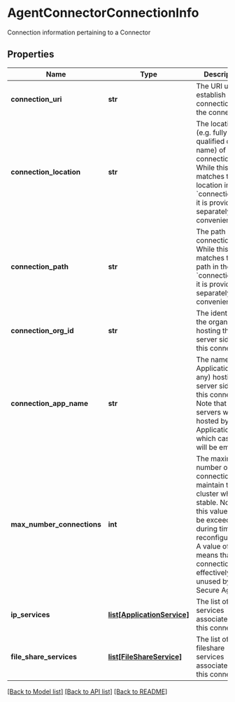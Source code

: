 # AgentConnectorConnectionInfo

Connection information pertaining to a Connector
## Properties
Name | Type | Description | Notes
------------ | ------------- | ------------- | -------------
**connection_uri** | **str** | The URI used to establish a connection to the connector. | [optional] 
**connection_location** | **str** | The location (e.g. fully qualified domain name) of the connection. While this matches the location in the &#x60;connection_uri&#x60;, it is provided separately for convenience.  | [optional] 
**connection_path** | **str** | The path of the connection. While this matches the path in the &#x60;connection_uri&#x60;, it is provided separately for convenience.  | [optional] 
**connection_org_id** | **str** | The identifier for the organisation hosting the server side of this connection.  | [optional] 
**connection_app_name** | **str** | The name of the Application (if any) hosting the server side of this connection. Note that not all servers will be hosted by an Application, in which case this will be empty.  | [optional] 
**max_number_connections** | **int** | The maximum number of connections to maintain to the cluster when stable. Note that this value may be exceeded during times of reconfiguration. A value of zero means that the connection is effectively unused by this Secure Agent.  | [optional] [default to 16]
**ip_services** | [**list[ApplicationService]**](ApplicationService.md) | The list of ip services associated with this connection | [optional] 
**file_share_services** | [**list[FileShareService]**](FileShareService.md) | The list of fileshare services associated with this connection | [optional] 

[[Back to Model list]](../README.md#documentation-for-models) [[Back to API list]](../README.md#documentation-for-api-endpoints) [[Back to README]](../README.md)


